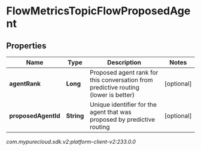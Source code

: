 # FlowMetricsTopicFlowProposedAgent


## Properties

| Name | Type | Description | Notes |
| ------------ | ------------- | ------------- | ------------- |
| **agentRank** | **Long** | Proposed agent rank for this conversation from predictive routing (lower is better) |  [optional] |
| **proposedAgentId** | **String** | Unique identifier for the agent that was proposed by predictive routing |  [optional] |




_com.mypurecloud.sdk.v2:platform-client-v2:233.0.0_
